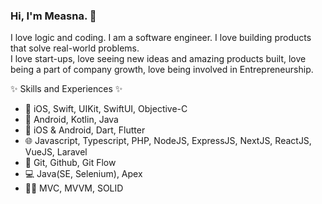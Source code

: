 ### Hi, I'm Measna. 👋

I love logic and coding. I am a software engineer. I love building products that solve real-world problems. <br>
I love start-ups, love seeing new ideas and amazing products built, love being a part of company growth, love being involved in Entrepreneurship.

✨ Skills and Experiences ✨

-  iOS, Swift, UIKit, SwiftUI, Objective-C
- 🤖 Android, Kotlin, Java
- 📱 iOS & Android, Dart, Flutter
- 🌐 Javascript, Typescript, PHP, NodeJS, ExpressJS, NextJS, ReactJS, VueJS, Laravel
- 🧮 Git, Github, Git Flow
- 💻 Java(SE, Selenium), Apex
- 👨‍💻 MVC, MVVM, SOLID



